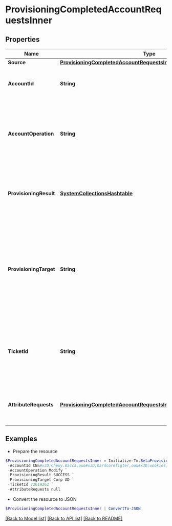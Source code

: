 # ProvisioningCompletedAccountRequestsInner
## Properties

Name | Type | Description | Notes
------------ | ------------- | ------------- | -------------
**Source** | [**ProvisioningCompletedAccountRequestsInnerSource**](ProvisioningCompletedAccountRequestsInnerSource.md) |  | 
**AccountId** | **String** | The unique idenfier of the account being provisioned. | [optional] 
**AccountOperation** | **String** | The provisioning operation; typically Create, Modify, Enable, Disable, Unlock, or Delete. | 
**ProvisioningResult** | [**SystemCollectionsHashtable**](.md) | The overall result of the provisioning transaction; this could be success, pending, failed, etc. | 
**ProvisioningTarget** | **String** | The name of the provisioning channel selected; this could be the same as the source, or could be a Service Desk Integration Module (SDIM). | 
**TicketId** | **String** | A reference to a tracking number, if this is sent to a Service Desk Integration Module (SDIM). | [optional] 
**AttributeRequests** | [**ProvisioningCompletedAccountRequestsInnerAttributeRequestsInner[]**](ProvisioningCompletedAccountRequestsInnerAttributeRequestsInner.md) | A list of attributes as part of the provisioning transaction. | [optional] 

## Examples

- Prepare the resource
```powershell
$ProvisioningCompletedAccountRequestsInner = Initialize-Tm.BetaProvisioningCompletedAccountRequestsInner  -Source null `
 -AccountId CN&#x3D;Chewy.Bacca,ou&#x3D;hardcorefigter,ou&#x3D;wookies,dc&#x3D;starwars,dc&#x3D;com `
 -AccountOperation Modify `
 -ProvisioningResult SUCCESS `
 -ProvisioningTarget Corp AD `
 -TicketId 72619262 `
 -AttributeRequests null
```

- Convert the resource to JSON
```powershell
$ProvisioningCompletedAccountRequestsInner | ConvertTo-JSON
```

[[Back to Model list]](../README.md#documentation-for-models) [[Back to API list]](../README.md#documentation-for-api-endpoints) [[Back to README]](../README.md)


